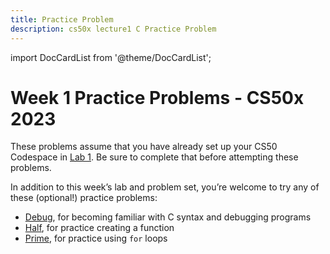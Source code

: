 ```yaml
---
title: Practice Problem
description: cs50x lecture1 C Practice Problem
--- 
```


import DocCardList from '@theme/DocCardList';

# Week 1 Practice Problems - CS50x 2023

These problems assume that you have already set up your CS50 Codespace in [Lab 1](https://cs50.harvard.edu/x/2023/problems/labs/1/). Be sure to complete that before attempting these problems.

In addition to this week’s lab and problem set, you’re welcome to try any of these (optional!) practice problems:

-   [Debug](debug.md), for becoming familiar with C syntax and debugging programs
-   [Half](half.md), for practice creating a function
-   [Prime](prime.md), for practice using `for` loops

<DocCardList />
